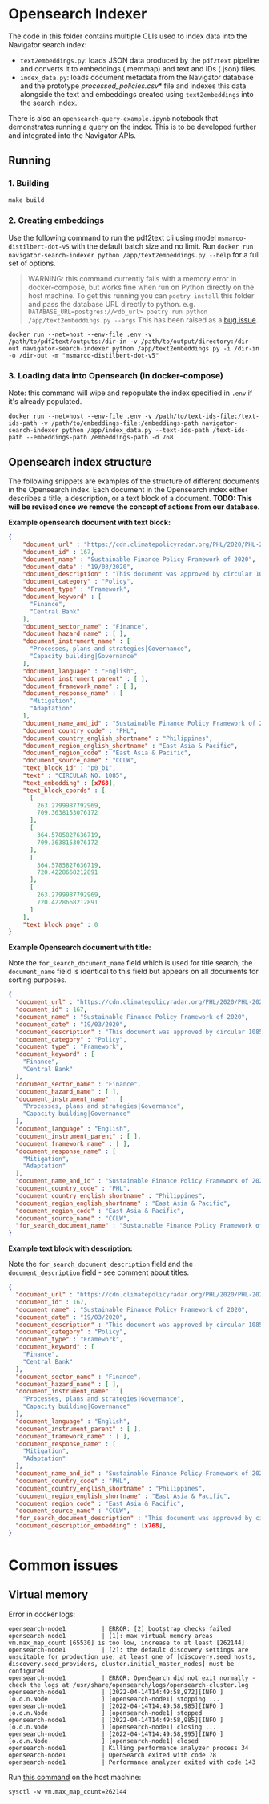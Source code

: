 # Opensearch Indexer

The code in this folder contains multiple CLIs used to index data into the Navigator search index:

* `text2embeddings.py`: loads JSON data produced by the `pdf2text` pipeline and converts it to embeddings (.memmap) and text and IDs (.json) files.
* `index_data.py`: loads document metadata from the Navigator database and the prototype *processed_policies.csv** file and indexes this data alongside the text and embeddings created using `text2embeddings` into the search index.

There is also an `opensearch-query-example.ipynb` notebook that demonstrates running a query on the index. This is to be developed further and integrated into the Navigator APIs.

## Running

### 1. Building

`make build`

### 2. Creating embeddings

Use the following command to run the pdf2text cli using model `msmarco-distilbert-dot-v5` with the default batch size and no limit. Run `docker run navigator-search-indexer python /app/text2embeddings.py --help` for a full set of options.

> WARNING: this command currently fails with a memory error in docker-compose, but works fine when run on Python directly on the host machine. To get this running you can `poetry install` this folder and pass the database URL directly to python.
> e.g. `DATABASE_URL=postgres://<db_url> poetry run python /app/text2embeddings.py --args`
> This has been raised as a [bug issue](https://github.com/climatepolicyradar/navigator/issues/438).

```
docker run --net=host --env-file .env -v /path/to/pdf2text/outputs:/dir-in -v /path/to/output/directory:/dir-out navigator-search-indexer python /app/text2embeddings.py -i /dir-in -o /dir-out -m "msmarco-distilbert-dot-v5"
```

### 3. Loading data into Opensearch (in docker-compose)

Note: this command will wipe and repopulate the index specified in `.env` if it's already populated.

```
docker run --net=host --env-file .env -v /path/to/text-ids-file:/text-ids-path -v /path/to/embeddings-file:/embeddings-path navigator-search-indexer python /app/index_data.py --text-ids-path /text-ids-path --embeddings-path /embeddings-path -d 768
```

## Opensearch index structure

The following snippets are examples of the structure of different documents in the Opensearch index. Each document in the Opensearch index either describes a title, a description, or a text block of a document. **TODO: This will be revised once we remove the concept of actions from our database.**

**Example opensearch document with text block:**

``` json
{
    "document_url" : "https://cdn.climatepolicyradar.org/PHL/2020/PHL-2020-03-19-Sustainable Finance Policy Framework of 2020-319_1c11e58a696ca5741fdc3454b4369564.pdf",
    "document_id" : 167,
    "document_name" : "Sustainable Finance Policy Framework of 2020",
    "document_date" : "19/03/2020",
    "document_description" : "This document was approved by circular 1085/2020 of Philippines' central bank. It defines the bank's vision to integrate sustainability principles in corporate governance and risk management frameworks as well as in strategic objectives of banks.&nbsp;",
    "document_category" : "Policy",
    "document_type" : "Framework",
    "document_keyword" : [
      "Finance",
      "Central Bank"
    ],
    "document_sector_name" : "Finance",
    "document_hazard_name" : [ ],
    "document_instrument_name" : [
      "Processes, plans and strategies|Governance",
      "Capacity building|Governance"
    ],
    "document_language" : "English",
    "document_instrument_parent" : [ ],
    "document_framework_name" : [ ],
    "document_response_name" : [
      "Mitigation",
      "Adaptation"
    ],
    "document_name_and_id" : "Sustainable Finance Policy Framework of 2020 167",
    "document_country_code" : "PHL",
    "document_country_english_shortname" : "Philippines",
    "document_region_english_shortname" : "East Asia & Pacific",
    "document_region_code" : "East Asia & Pacific",
    "document_source_name" : "CCLW",
    "text_block_id" : "p0_b1",
    "text" : "CIRCULAR NO. 1085",
    "text_embedding" : [x768],
    "text_block_coords" : [
      [
        263.2799987792969,
        709.3638153076172
      ],
      [
        364.5785827636719,
        709.3638153076172
      ],
      [
        364.5785827636719,
        720.4228668212891
      ],
      [
        263.2799987792969,
        720.4228668212891
      ]
    ],
    "text_block_page" : 0
}
```

**Example Opensearch document with title:**

Note the `for_search_document_name` field which is used for title search; the `document_name` field is identical to this field but appears on all documents for sorting purposes.

``` json
{
  "document_url" : "https://cdn.climatepolicyradar.org/PHL/2020/PHL-2020-03-19-Sustainable Finance Policy Framework of 2020-319_1c11e58a696ca5741fdc3454b4369564.pdf",
  "document_id" : 167,
  "document_name" : "Sustainable Finance Policy Framework of 2020",
  "document_date" : "19/03/2020",
  "document_description" : "This document was approved by circular 1085/2020 of Philippines' central bank. It defines the bank's vision to integrate sustainability principles in corporate governance and risk management frameworks as well as in strategic objectives of banks.&nbsp;",
  "document_category" : "Policy",
  "document_type" : "Framework",
  "document_keyword" : [
    "Finance",
    "Central Bank"
  ],
  "document_sector_name" : "Finance",
  "document_hazard_name" : [ ],
  "document_instrument_name" : [
    "Processes, plans and strategies|Governance",
    "Capacity building|Governance"
  ],
  "document_language" : "English",
  "document_instrument_parent" : [ ],
  "document_framework_name" : [ ],
  "document_response_name" : [
    "Mitigation",
    "Adaptation"
  ],
  "document_name_and_id" : "Sustainable Finance Policy Framework of 2020 167",
  "document_country_code" : "PHL",
  "document_country_english_shortname" : "Philippines",
  "document_region_english_shortname" : "East Asia & Pacific",
  "document_region_code" : "East Asia & Pacific",
  "document_source_name" : "CCLW",
  "for_search_document_name" : "Sustainable Finance Policy Framework of 2020"
}
```

**Example text block with description:**

Note the `for_search_document_description` field and the `document_description` field - see comment about titles.

``` json
{
  "document_url" : "https://cdn.climatepolicyradar.org/PHL/2020/PHL-2020-03-19-Sustainable Finance Policy Framework of 2020-319_1c11e58a696ca5741fdc3454b4369564.pdf",
  "document_id" : 167,
  "document_name" : "Sustainable Finance Policy Framework of 2020",
  "document_date" : "19/03/2020",
  "document_description" : "This document was approved by circular 1085/2020 of Philippines' central bank. It defines the bank's vision to integrate sustainability principles in corporate governance and risk management frameworks as well as in strategic objectives of banks.&nbsp;",
  "document_category" : "Policy",
  "document_type" : "Framework",
  "document_keyword" : [
    "Finance",
    "Central Bank"
  ],
  "document_sector_name" : "Finance",
  "document_hazard_name" : [ ],
  "document_instrument_name" : [
    "Processes, plans and strategies|Governance",
    "Capacity building|Governance"
  ],
  "document_language" : "English",
  "document_instrument_parent" : [ ],
  "document_framework_name" : [ ],
  "document_response_name" : [
    "Mitigation",
    "Adaptation"
  ],
  "document_name_and_id" : "Sustainable Finance Policy Framework of 2020 167",
  "document_country_code" : "PHL",
  "document_country_english_shortname" : "Philippines",
  "document_region_english_shortname" : "East Asia & Pacific",
  "document_region_code" : "East Asia & Pacific",
  "document_source_name" : "CCLW",
  "for_search_document_description" : "This document was approved by circular 1085/2020 of Philippines' central bank. It defines the bank's vision to integrate sustainability principles in corporate governance and risk management frameworks as well as in strategic objectives of banks.&nbsp;",
  "document_description_embedding" : [x768],
}
```

# Common issues

## Virtual memory

Error in docker logs:

```
opensearch-node1          | ERROR: [2] bootstrap checks failed
opensearch-node1          | [1]: max virtual memory areas vm.max_map_count [65530] is too low, increase to at least [262144]
opensearch-node1          | [2]: the default discovery settings are unsuitable for production use; at least one of [discovery.seed_hosts, discovery.seed_providers, cluster.initial_master_nodes] must be configured
opensearch-node1          | ERROR: OpenSearch did not exit normally - check the logs at /usr/share/opensearch/logs/opensearch-cluster.log
opensearch-node1          | [2022-04-14T14:49:58,972][INFO ][o.o.n.Node               ] [opensearch-node1] stopping ...
opensearch-node1          | [2022-04-14T14:49:58,985][INFO ][o.o.n.Node               ] [opensearch-node1] stopped
opensearch-node1          | [2022-04-14T14:49:58,985][INFO ][o.o.n.Node               ] [opensearch-node1] closing ...
opensearch-node1          | [2022-04-14T14:49:58,995][INFO ][o.o.n.Node               ] [opensearch-node1] closed
opensearch-node1          | Killing performance analyzer process 34
opensearch-node1          | OpenSearch exited with code 78
opensearch-node1          | Performance analyzer exited with code 143
```

Run [this command](https://www.elastic.co/guide/en/elasticsearch/reference/current/vm-max-map-count.html) on the host machine:

``` 
sysctl -w vm.max_map_count=262144
```
